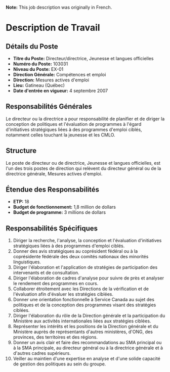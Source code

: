**Note:** This job description was originally in French.

# Description de Travail

## Détails du Poste

*   **Titre du Poste:** Directeur/directrice, Jeunesse et langues officielles
*   **Numéro du Poste:** 103031
*   **Niveau du Poste:** EX-01
*   **Direction Générale:** Compétences et emploi
*   **Direction:** Mesures actives d'emploi
*   **Lieu:** Gatineau (Québec)
*   **Date d'entrée en vigueur:** 4 septembre 2007

## Responsabilités Générales

Le directeur ou la directrice a pour responsabilité de planifier et de diriger la conception de politiques et l'évaluation de programmes à l'égard d'initiatives stratégiques liées à des programmes d'emploi ciblés, notamment celles touchant la jeunesse et les CMLO.

## Structure

Le poste de directeur ou de directrice, Jeunesse et langues officielles, est l'un des trois postes de direction qui relèvent du directeur général ou de la directrice générale, Mesures actives d'emploi.

## Étendue des Responsabilités

*   **ETP:** 18
*   **Budget de fonctionnement:** 1,8 million de dollars
*   **Budget de programme:** 3 millions de dollars

## Responsabilités Spécifiques

1.  Diriger la recherche, l'analyse, la conception et l'évaluation d'initiatives stratégiques liées à des programmes d'emploi ciblés.
2.  Donner des avis stratégiques au coprésident fédéral ou à la coprésidente fédérale des deux comités nationaux des minorités linguistiques.
3.  Diriger l'élaboration et l'application de stratégies de participation des intervenants et de consultation.
4.  Diriger l'élaboration de cadres d'analyse pour suivre de près et analyser le rendement des programmes en cours.
5.  Collaborer étroitement avec les Directions de la vérification et de l'évaluation afin d'évaluer les stratégies ciblées.
6.  Donner une orientation fonctionnelle à Service Canada au sujet des politiques et de la conception des programmes visant des stratégies ciblées.
7.  Diriger l'élaboration du rôle de la Direction générale et la participation du Ministère aux activités internationales liées aux stratégies ciblées.
8.  Représenter les intérêts et les positions de la Direction générale et du Ministère auprès de représentants d'autres ministères, d'ONG, des provinces, des territoires et des régions.
9.  Donner un avis clair et faire des recommandations au SMA principal ou à la SMA principale, au directeur général ou à la directrice générale et à d'autres cadres supérieurs.
10. Veiller au maintien d'une expertise en analyse et d'une solide capacité de gestion des politiques au sein du groupe.
